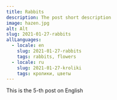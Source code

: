 ```yaml
---
title: Rabbits
description: The post short description
image: hazen.jpg
alt: Alt
slug: 2021-01-27-rabbits
allLanguages:
  - locale: en
    slug: 2021-01-27-rabbits
    tags: rabbits, flowers
  - locale: ru
    slug: 2021-01-27-kroliki
    tags: кролики, цветы
---
```

This is the 5-th post on English